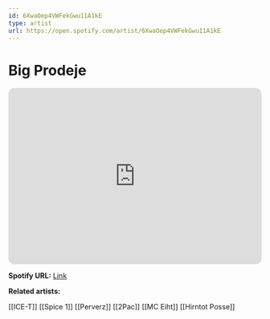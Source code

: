 ```yaml
---
id: 6XwaOep4VWFekGwu11A1kE
type: artist
url: https://open.spotify.com/artist/6XwaOep4VWFekGwu11A1kE
---
```

# Big Prodeje

<iframe style="border-radius:12px" src="https://open.spotify.com/embed/artist/6XwaOep4VWFekGwu11A1kE" width="100%" height="352" frameBorder="0" allowfullscreen="" allow="autoplay; clipboard-write; encrypted-media; fullscreen; picture-in-picture" loading="lazy"></iframe>

**Spotify URL:** [Link](https://open.spotify.com/artist/6XwaOep4VWFekGwu11A1kE)

**Related artists:**

[[ICE-T]]
[[Spice 1]]
[[Perverz]]
[[2Pac]]
[[MC Eiht]]
[[Hirntot Posse]]
